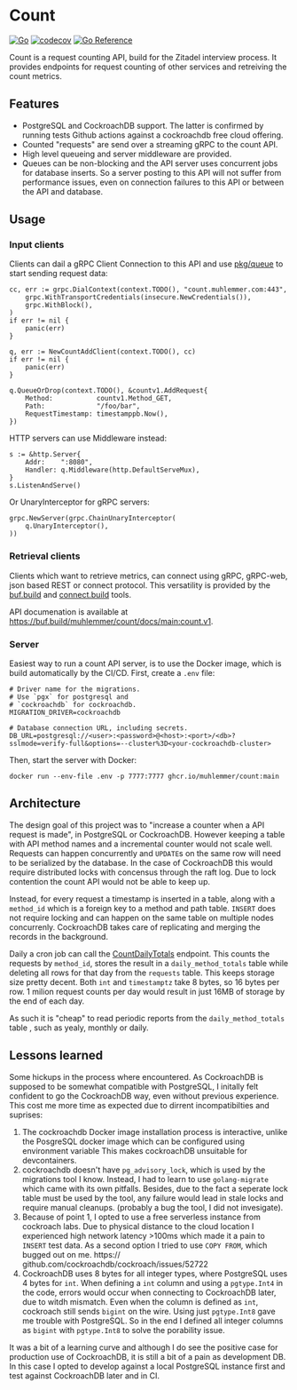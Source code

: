 # Count

[![Go](https://github.com/muhlemmer/count/actions/workflows/go.yml/badge.svg)](https://github.com/muhlemmer/count/actions/workflows/go.yml)
[![codecov](https://codecov.io/gh/muhlemmer/count/branch/main/graph/badge.svg?token=QUSPX5SMBH)](https://codecov.io/gh/muhlemmer/count)
[![Go Reference](https://pkg.go.dev/badge/github.com/muhlemmer/count.svg)](https://pkg.go.dev/github.com/muhlemmer/count)

Count is a request counting API, build for the Zitadel interview process.
It provides endpoints for request counting of other services
and retreiving the count metrics.

## Features

- PostgreSQL and CockroachDB support.
  The latter is confirmed by running tests Github actions against a cockroachdb free cloud offering.
- Counted "requests" are send over a streaming gRPC to the count API.
- High level queueing and server middleware are provided.
- Queues can be non-blocking and the API server uses concurrent jobs for database inserts.
  So a server posting to this API will not suffer from performance issues, even on connection
  failures to this API or between the API and database.

## Usage

### Input clients

Clients can dail a gRPC Client Connection to this API
and use [pkg/queue](https://pkg.go.dev/github.com/muhlemmer/count/pkg/queue)
to start sending request data:

```
cc, err := grpc.DialContext(context.TODO(), "count.muhlemmer.com:443",
    grpc.WithTransportCredentials(insecure.NewCredentials()),
    grpc.WithBlock(),
)
if err != nil {
    panic(err)
}

q, err := NewCountAddClient(context.TODO(), cc)
if err != nil {
    panic(err)
}

q.QueueOrDrop(context.TODO(), &countv1.AddRequest{
    Method:           countv1.Method_GET,
    Path:             "/foo/bar",
    RequestTimestamp: timestamppb.Now(),
})
```

HTTP servers can use Middleware instead:

```
s := &http.Server{
    Addr:    ":8080",
    Handler: q.Middleware(http.DefaultServeMux),
}
s.ListenAndServe()
```

Or UnaryInterceptor for gRPC servers:

```
grpc.NewServer(grpc.ChainUnaryInterceptor(
    q.UnaryInterceptor(),
))
```

### Retrieval clients

Clients which want to retrieve metrics, can connect using gRPC, gRPC-web,
json based REST or connect protocol. This versatility is provided by the
[buf.build](https://buf.build/) and [connect.build](https://connect.build/) tools.

API documenation is available at https://buf.build/muhlemmer/count/docs/main:count.v1.

### Server

Easiest way to run a count API server, is to use the
Docker image, which is build automatically by the CI/CD.
First, create a `.env` file:

```
# Driver name for the migrations.
# Use `pgx` for postgresql and
# `cockroachdb` for cockroachdb.
MIGRATION_DRIVER=cockroachdb

# Database connection URL, including secrets.
DB_URL=postgresql://<user>:<password>@<host>:<port>/<db>?sslmode=verify-full&options=--cluster%3D<your-cockroachdb-cluster>
```

Then, start the server with Docker:

```
docker run --env-file .env -p 7777:7777 ghcr.io/muhlemmer/count:main
```

## Architecture

The design goal of this project was to "increase a counter when a API request
is made", in PostgreSQL or CockroachDB. However keeping a table with API
method names and a incremental counter would not scale well. Requests can
happen concurrently and `UPDATE`s on the same row will need to be serialized by
the database. In the case of CockroachDB this would require distributed locks
with concensus through the raft log. Due to lock contention the count API would
not be able to keep up.

Instead, for every request a timestamp is inserted in a table, along with a `method_id` which is a foreign key to a method and path table. `INSERT` does not require locking and can happen on the same table on multiple nodes concurrenly. CockroachDB takes care of replicating and merging the records in the background.

Daily a cron job can call the
[CountDailyTotals](https://buf.build/muhlemmer/count/docs/main:count.v1#count.v1.CountService.CountDailyTotals) endpoint.
This counts the requests by `method_id`, stores the result in a
`daily_method_totals` table while deleting all rows for that day from the
`requests` table. This keeps storage size pretty decent. Both `int` and `timestamptz` take 8 bytes, so 16 bytes per row. 1 milion request counts per day would result in just 16MB of storage by the end of each day.

As such it is "cheap" to read periodic reports from the `daily_method_totals` table , such as yealy, monthly or daily.

## Lessons learned

Some hickups in the process where encountered. As CockroachDB is supposed to be
somewhat compatible with PostgreSQL, I initally felt confident to go the
CockroachDB way, even without previous experience. This cost me more time as
expected due to dirrent incompatibilties and suprises:

1. The cockroachdb Docker image installation process is interactive, unlike the
  PosgreSQL docker image which can be configured using environment variable
  This makes cockroachDB unsuitable for devcontainers.
2. cockroachdb doesn't have `pg_advisory_lock`, which is used by the migrations
  tool I know. Instead, I had to learn to use `golang-migrate` which came with 
  its own pitfalls. Besides, due to the fact a seperate lock table must be used 
  by the tool, any failure would lead in stale locks and require manual 
  cleanups. (probably a bug the tool, I did not invesigate).
3. Because of point 1, I opted to use a free serverless instance from cockroach 
  labs. Due to physical distance to the cloud location I experienced high 
  network latency >100ms which made it a pain to `INSERT` test data. As a 
  second option I tried to use `COPY FROM`, which bugged out on me. https://
  github.com/cockroachdb/cockroach/issues/52722
4. CockroachDB uses 8 bytes for all integer types, where PostgreSQL uses 4 
  bytes for `int`. When defining a `int` column and using a `pgtype.Int4` in 
  the code, errors would occur when connecting to CockroachDB later, due to 
  witdh mismatch. Even when the column is defined as `int`, cockroach still 
  sends `bigint` on the wire. Using just `pgtype.Int8` gave me trouble with 
  PostgreSQL. So in the end I defined all integer columns as `bigint` with 
  `pgtype.Int8` to solve the porability issue.

It was a bit of a learning curve and although I do see the positive case for
production use of CockroachDB, it is still a bit of a pain as development DB.
In this case I opted to develop against a local PostgreSQL instance first and
test against CockroachDB later and in CI.
